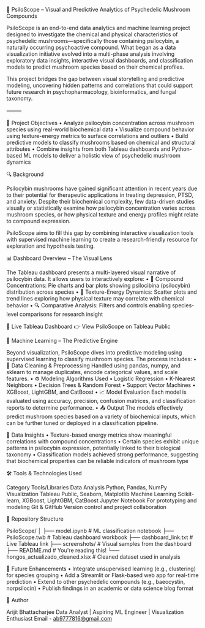 🌿 PsiloScope – Visual and Predictive Analytics of Psychedelic Mushroom Compounds

PsiloScope is an end-to-end data analytics and machine learning project designed to investigate the chemical and physical characteristics of psychedelic mushrooms—specifically those containing psilocybin, a naturally occurring psychoactive compound. What began as a data visualization initiative evolved into a multi-phase analysis involving exploratory data insights, interactive visual dashboards, and classification models to predict mushroom species based on their chemical profiles.

This project bridges the gap between visual storytelling and predictive modeling, uncovering hidden patterns and correlations that could support future research in psychopharmacology, bioinformatics, and fungal taxonomy.

⸻

🎯 Project Objectives
	•	Analyze psilocybin concentration across mushroom species using real-world biochemical data
	•	Visualize compound behavior using texture-energy metrics to surface correlations and outliers
	•	Build predictive models to classify mushrooms based on chemical and structural attributes
	•	Combine insights from both Tableau dashboards and Python-based ML models to deliver a holistic view of psychedelic mushroom dynamics



🔍 Background

Psilocybin mushrooms have gained significant attention in recent years due to their potential for therapeutic applications in treating depression, PTSD, and anxiety. Despite their biochemical complexity, few data-driven studies visually or statistically examine how psilocybin concentration varies across mushroom species, or how physical texture and energy profiles might relate to compound expression.

PsiloScope aims to fill this gap by combining interactive visualization tools with supervised machine learning to create a research-friendly resource for exploration and hypothesis testing.



📊 Dashboard Overview – The Visual Lens

The Tableau dashboard presents a multi-layered visual narrative of psilocybin data. It allows users to interactively explore:
	•	🧬 Compound Concentrations: Pie charts and bar plots showing psilocibina (psilocybin) distribution across species
	•	🔄 Texture-Energy Dynamics: Scatter plots and trend lines exploring how physical texture may correlate with chemical behavior
	•	🔍 Comparative Analysis: Filters and controls enabling species-level comparisons for research insight

🔗 Live Tableau Dashboard
👉 View PsiloScope on Tableau Public



🤖 Machine Learning – The Predictive Engine

Beyond visualization, PsiloScope dives into predictive modeling using supervised learning to classify mushroom species. The process includes:
	•	🧹 Data Cleaning & Preprocessing
Handled using pandas, numpy, and sklearn to manage duplicates, encode categorical values, and scale features.
	•	⚙️ Modeling Algorithms Used
	•	Logistic Regression
	•	K-Nearest Neighbors
	•	Decision Trees & Random Forest
	•	Support Vector Machines
	•	XGBoost, LightGBM, and CatBoost
	•	📈 Model Evaluation
Each model is evaluated using accuracy, precision, confusion matrices, and classification reports to determine performance.
	•	📤 Output
The models effectively predict mushroom species based on a variety of biochemical inputs, which can be further tuned or deployed in a classification pipeline.



🧪 Data Insights
	•	Texture-based energy metrics show meaningful correlations with compound concentrations
	•	Certain species exhibit unique patterns in psilocybin expression, potentially linked to their biological taxonomy
	•	Classification models achieved strong performance, suggesting that biochemical properties can be reliable indicators of mushroom type



🛠 Tools & Technologies Used

Category	Tools/Libraries
Data Analysis	Python, Pandas, NumPy
Visualization	Tableau Public, Seaborn, Matplotlib
Machine Learning	Scikit-learn, XGBoost, LightGBM, CatBoost
Jupyter Notebook	For prototyping and modeling
Git & GitHub	Version control and project collaboration



📁 Repository Structure

PsiloScope/
│
├── model.ipynb               # ML classification notebook
├── PsiloScope.twb            # Tableau dashboard workbook
├── dashboard_link.txt        # Live Tableau link
├── screenshots/              # Visual samples from the dashboard
├── README.md                 # You're reading this!
└── hongos_actualizado_cleaned.xlsx  # Cleaned dataset used in analysis




🧠 Future Enhancements
	•	Integrate unsupervised learning (e.g., clustering) for species grouping
	•	Add a Streamlit or Flask-based web app for real-time prediction
	•	Extend to other psychedelic compounds (e.g., baeocystin, norpsilocin)
	•	Publish findings in an academic or data science blog format



👤 Author

Arijit Bhattacharjee
Data Analyst | Aspiring ML Engineer | Visualization Enthusiast
Email - ab9777816@gmail.com 

